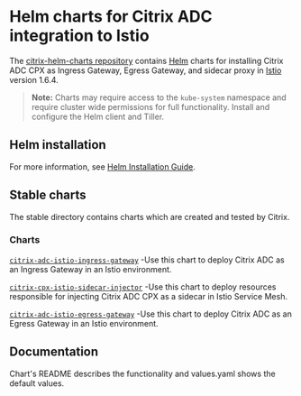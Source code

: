 # Helm charts for Citrix ADC integration to Istio

The [citrix-helm-charts repository](https://github.com/citrix/citrix-helm-charts) contains [Helm](https://helm.sh) charts for installing Citrix ADC CPX as Ingress Gateway, Egress Gateway, and sidecar proxy in [Istio](https://istio.io) version 1.6.4.


> **Note:** Charts may require access to the `kube-system` namespace and require cluster wide permissions for full functionality. Install and configure the Helm client and Tiller.

## Helm installation

For more information, see [Helm Installation Guide](https://github.com/citrix/citrix-helm-charts/blob/master/Helm_Installation_Kubernetes.md).

## Stable charts

The stable directory contains charts which are created and tested by Citrix.

### Charts

[`citrix-adc-istio-ingress-gateway`](https://github.com/citrix/citrix-helm-charts/tree/master/citrix-adc-istio-ingress-gateway) -Use this chart to deploy Citrix ADC as an Ingress Gateway in an Istio environment.

[`citrix-cpx-istio-sidecar-injector`](https://github.com/citrix/citrix-helm-charts/tree/master/citrix-cpx-istio-sidecar-injector) -Use this chart to deploy resources responsible for injecting Citrix ADC CPX as a sidecar in Istio Service Mesh.

[`citrix-adc-istio-egress-gateway`](https://github.com/citrix/citrix-helm-charts/tree/master/citrix-adc-istio-egress-gateway) -Use this chart to deploy Citrix ADC as an Egress Gateway in an Istio environment.

## Documentation

Chart's README describes the functionality and values.yaml shows the default values.
